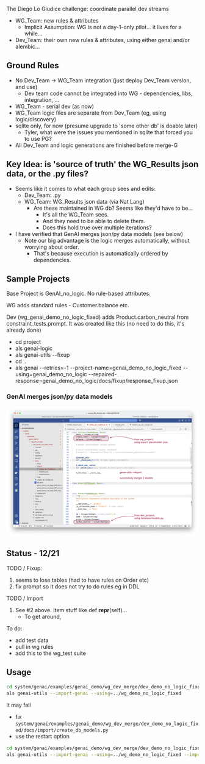 The Diego Lo Giudice challenge: coordinate parallel dev streams
* WG_Team: new rules & attributes
    * Implicit Assumption: WG is not a day-1-only pilot... it lives for a while...
* Dev_Team: their own new rules & attributes, using either genai and/or alembic...

## Ground Rules
* No Dev_Team -> WG_Team integration (just deploy Dev_Team version, and use)
    * Dev team code cannot be integrated into WG - dependencies, libs, integration, ...
* WG_Team - serial dev (as now)
* WG_Team logic files are separate from Dev_Team (eg, using logic/discovery)
* sqlite only, for now (presume upgrade to 'some other db' is doable later)
    * Tyler, what were the issues you mentioned in sqlite that forced you to use PG?
* All Dev_Team and logic generations are finished before merge-G

## Key Idea: is 'source of truth' the WG_Results json data, or the .py files?
* Seems like it comes to what each group sees and edits:
    * Dev_Team: .py 
    * WG_Team: WG_Results json data (via Nat Lang) 
        * Are these maintained in WG db?  Seems like they'd have to be...
            * It's all the WG_Team sees.
            * And they need to be able to delete them.
            * Does this hold true over multiple iterations?
* I have verified that GenAI merges json/py data models (see below)
    * Note our big advantage is the logic merges automatically, without worrying about order.
        * That's because execution is automatically ordered by dependencies.

## Sample Projects
Base Project is GenAI_no_logic.  No rule-based attributes.

WG adds standard rules - Customer.balance etc.

Dev (wg_genai_demo_no_logic_fixed) adds Product.carbon_neutral from constraint_tests.prompt.
It was created like this (no need to do this, it's already done)
* cd project
* als genai-logic
* als genai-utils --fixup
* cd ..
* als genai --retries=-1 --project-name=genai_demo_no_logic_fixed --using=genai_demo_no_logic --repaired-response=genai_demo_no_logic/docs/fixup/response_fixup.json


### GenAI merges json/py data models 
![successfully merged](./merged%20models.png)

## Status - 12/21

TODO / Fixup:
1. seems to lose tables (had to have rules on Order etc)
2. fix prompt so it does not try to do rules eg in DDL

TODO / Import
1. See #2 above.  Item stuff like def __repr__(self)...
    * To get around, 

To do:
* add test data
* pull in wg rules
* add this to the wg_test suite

## Usage

```bash
cd system/genai/examples/genai_demo/wg_dev_merge/dev_demo_no_logic_fixed
als genai-utils --import-genai --using=../wg_demo_no_logic_fixed
```

It may fail
* fix `system/genai/examples/genai_demo/wg_dev_merge/dev_demo_no_logic_fixed/docs/import/create_db_models.py`
* use the restart option
```bash
cd system/genai/examples/genai_demo/wg_dev_merge/dev_demo_no_logic_fixed
als genai-utils --import-genai --using=../wg_demo_no_logic_fixed --import-restart
```

